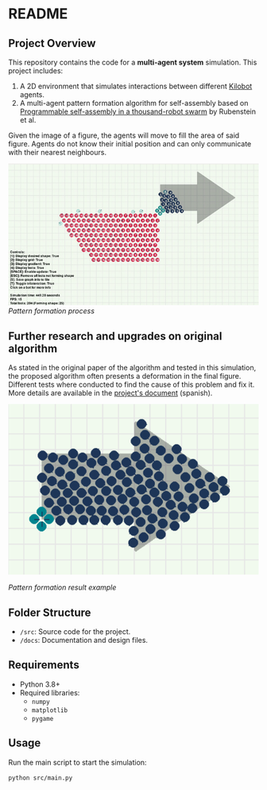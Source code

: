 # README

## Project Overview
This repository contains the code for a **multi-agent system** simulation. This project includes:
1. A 2D environment that simulates interactions between different [Kilobot](https://ieeexplore.ieee.org/document/6224638) agents.
2. A multi-agent pattern formation algorithm for self-assembly based on [Programmable self-assembly in a thousand-robot swarm](https://www.science.org/doi/10.1126/science.1254295) by Rubenstein et al.

Given the image of a figure, the agents will move to fill the area of said figure. Agents do not know their initial position and can only communicate with their nearest neighbours.

![](docs/kilobots_example.gif)
*Pattern formation process*

## Further research and upgrades on original algorithm
As stated in the original paper of the algorithm and tested in this simulation, the proposed algorithm often presents a deformation in the final figure. Different tests where conducted to find the cause of this problem and fix it. More details are available in the [project's document](docs/final_project_Juan_Eizaguerri.pdf) (spanish).

![](docs/shape_image.png)

*Pattern formation result example*
## Folder Structure
- `/src`: Source code for the project.
- `/docs`: Documentation and design files.

## Requirements
- Python 3.8+
- Required libraries:
    - `numpy`
    - `matplotlib`
    - `pygame`

## Usage
Run the main script to start the simulation:
```bash
python src/main.py
```